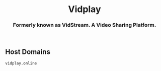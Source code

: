 <h1 align="center">Vidplay</h1>

<h3 align="center">Formerly known as VidStream. A Video Sharing Platform.</h3>

<br>

## Host Domains

```
vidplay.online
```
